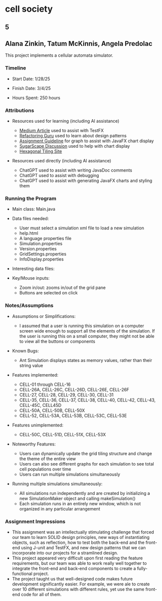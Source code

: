 # cell society
## 5
## Alana Zinkin, Tatum McKinnis, Angela Predolac


This project implements a cellular automata simulator.

### Timeline

 * Start Date: 1/28/25

 * Finish Date: 3/4/25

 * Hours Spent: 250 hours


### Attributions

 * Resources used for learning (including AI assistance)
   * [Medium Article](https://adam-carroll.medium.com/user-interface-testing-with-testfx-5747ba02b0ec) used
   to assist with TestFX
   * [Refactoring Guru](https://refactoring.guru/design-patterns/factory-method) used to learn about design patterns
   * [Assignment Guideline](https://courses.cs.duke.edu/compsci308/spring25/assign/02_simulation/nifty/scott-wator-world/WatorWorld.htm#Histogram) for graph to assist with JavaFX chart display
   * [SugarScape Discussion](https://greenteapress.com/complexity/html/thinkcomplexity012.html#fig.notax) used to help with chart display
   * [Hexagonal Tiling Site](https://mathworld.wolfram.com/HexagonalGrid.html)
 
 * Resources used directly (including AI assistance)
   * ChatGPT used to assist with writing JavaDoc comments
   * ChatGPT used to assist with debugging 
   * ChatGPT used to assist with generating JavaFX charts and styling them

### Running the Program

 * Main class: Main.java

 * Data files needed: 
   * User must select a simulation xml file to load a new simulation
   * help.html
   * A language properties file
   * Simulation.properties
   * Version.properties
   * GridSettings.properties
   * InfoDisplay.properties

 * Interesting data files:

 * Key/Mouse inputs:
   * Zoom in/out: zooms in/out of the grid pane
   * Buttons are selected on click


### Notes/Assumptions

 * Assumptions or Simplifications:
   * I assumed that a user is running this simulation on a computer screen wide enough to support all
   the elements of the simulation. If the user is running this on a small computer, they might not be able to view 
   all the buttons or components

 * Known Bugs:
   * Ant Simulation displays states as memory values, rather than their string value

 * Features implemented:
   * CELL-01 through CELL-16
   * CELL-26A, CELL-26C, CELL-26D, CELL-26E, CELL-26F
   * CELL-27, CELL-28, CELL-29, CELL-30, CELL-31
   * CELL-35, CELL-36, CELL-37, CELL-38, CELL-40, CELL-42, CELL-43, CELL-45C, CELL45D
   * CELL-50A, CELL-50B, CELL-50X
   * CELL-52, CELL-53A, CELL-53B, CELL-53C, CELL-53E

 * Features unimplemented:
   * CELL-50C, CELL-51D, CELL-51X, CELL-53X 

 * Noteworthy Features:
   * Users can dynamically update the grid tiling structure and change the theme of the entire view
   * Users can also see different graphs for each simulation to see total cell populations over time
   * Users can run multiple simulations simultaneously

 * Running multiple simulations simultaneously:
   * All simulations run independently and are created by 
   initializing a new SimulationMaker object and calling makeSimulation()
   * Each simulation runs in an entirely new window, which is not organized in any particular arrangement


### Assignment Impressions
* This assignment was an intellectually stimulating challenge that forced our team to
learn SOLID design principles, new ways of instantiating objects, such as reflection, how to test both the back-end and
the front-end using J-unit and TestFX, and new design patterns that we can incorporate into our projects for a stramlined design.
* This project appeared very difficult upon first reading the feature requirements, but our team was able to work really well together
to integrate the front-end and back-end components to create a fully-functional project.
* The project taught us that well-designed code makes future development significantly easier. For example, we were ale to create over 10 different
simulations with different rules, yet use the same front-end code for all of them.


